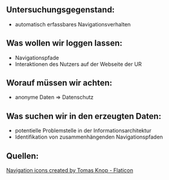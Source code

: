## Untersuchungsgegenstand:
- automatisch erfassbares Navigationsverhalten

## Was wollen wir loggen lassen:
- Navigationspfade
- Interaktionen des Nutzers auf der Webseite der UR

## Worauf müssen wir achten:
- anonyme Daten => Datenschutz

## Was suchen wir in den erzeugten Daten:
- potentielle Problemstelle in der Informationsarchitektur
- Identifikation von zusammenhängenden Navigationspfaden

## Quellen:
[Navigation icons created by Tomas Knop - Flaticon](https://www.flaticon.com/free-icons/navigation)